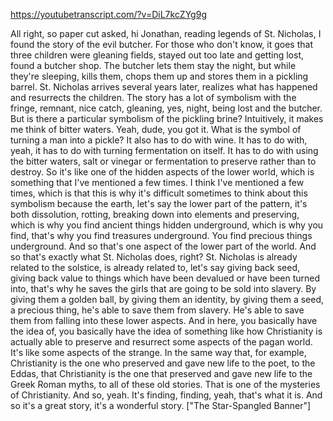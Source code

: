 https://youtubetranscript.com/?v=DiL7kcZYg9g

 All right, so paper cut asked, hi Jonathan, reading legends of St. Nicholas, I found the story of the evil butcher. For those who don't know, it goes that three children were gleaning fields, stayed out too late and getting lost, found a butcher shop. The butcher lets them stay the night, but while they're sleeping, kills them, chops them up and stores them in a pickling barrel. St. Nicholas arrives several years later, realizes what has happened and resurrects the children. The story has a lot of symbolism with the fringe, remnant, nice catch, gleaning, yes, night, being lost and the butcher. But is there a particular symbolism of the pickling brine? Intuitively, it makes me think of bitter waters. Yeah, dude, you got it. What is the symbol of turning a man into a pickle? It also has to do with wine. It has to do with, yeah, it has to do with turning fermentation on itself. It has to do with using the bitter waters, salt or vinegar or fermentation to preserve rather than to destroy. So it's like one of the hidden aspects of the lower world, which is something that I've mentioned a few times. I think I've mentioned a few times, which is that this is why it's difficult sometimes to think about this symbolism because the earth, let's say the lower part of the pattern, it's both dissolution, rotting, breaking down into elements and preserving, which is why you find ancient things hidden underground, which is why you find, that's why you find treasures underground. You find precious things underground. And so that's one aspect of the lower part of the world. And so that's exactly what St. Nicholas does, right? St. Nicholas is already related to the solstice, is already related to, let's say giving back seed, giving back value to things which have been devalued or have been turned into, that's why he saves the girls that are going to be sold into slavery. By giving them a golden ball, by giving them an identity, by giving them a seed, a precious thing, he's able to save them from slavery. He's able to save them from falling into these lower aspects. And in here, you basically have the idea of, you basically have the idea of something like how Christianity is actually able to preserve and resurrect some aspects of the pagan world. It's like some aspects of the strange. In the same way that, for example, Christianity is the one who preserved and gave new life to the poet, to the Eddas, that Christianity is the one that preserved and gave new life to the Greek Roman myths, to all of these old stories. That is one of the mysteries of Christianity. And so, yeah. It's finding, finding, yeah, that's what it is. And so it's a great story, it's a wonderful story. ["The Star-Spangled Banner"]